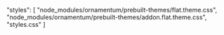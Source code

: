 "styles": [
  "node_modules/ornamentum/prebuilt-themes/flat.theme.css",
  "node_modules/ornamentum/prebuilt-themes/addon.flat.theme.css",
  "styles.css"
]
